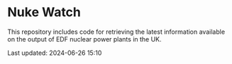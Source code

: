 # Nuke Watch

This repository includes code for retrieving the latest information available on the output of EDF nuclear power plants in the UK.

Last updated: 2024-06-26 15:10